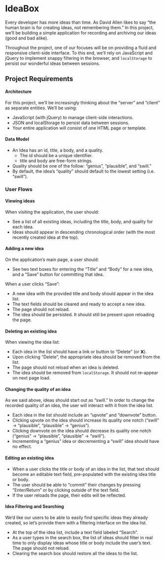 # IdeaBox

Every developer has more ideas than time. As David Allen likes to say “the human brain is for creating ideas, not remembering them.” In this project, we’ll be building a simple application for recording and archiving our ideas (good and bad alike).

Throughout the project, one of our focuses will be on providing a fluid and responsive client-side interface. To this end, we’ll rely on JavaScript and jQuery to implement snappy filtering in the browser, and `localStorage` to persist our wonderful ideas between sessions.

## Project Requirements

#### Architecture

For this project, we’ll be increasingly thinking about the “server” and “client” as separate entities. We’ll be using:

- JavaScript (with jQuery) to manage client-side interactions.
- JSON and localStorage to persist data between sessions.
- Your entire application will consist of one HTML page or template.

#### Data Model

- An Idea has an id, title, a body, and a quality.
  - The id should be a unique identifier.
  - title and body are free-form strings.
- Quality should be one of the follow: “genius”, “plausible”, and “swill.”
- By default, the idea’s “quality” should default to the lowest setting (i.e. “swill”).

### User Flows

#### Viewing ideas

When visiting the application, the user should:

- See a list of all existing ideas, including the title, body, and quality for each idea.
- Ideas should appear in descending chronological order (with the most recently created idea at the top).

#### Adding a new idea

On the application’s main page, a user should:

- See two text boxes for entering the “Title” and “Body” for a new idea, and a “Save” button for committing that idea.

When a user clicks “Save”:

- A new idea with the provided title and body should appear in the idea list.
- The text fields should be cleared and ready to accept a new idea.
- The page should not reload.
- The idea should be persisted. It should still be present upon reloading the page.

#### Deleting an existing idea

When viewing the idea list:

- Each idea in the list should have a link or button to “Delete” (or 𝗫).
- Upon clicking “Delete”, the appropriate idea should be removed from the list.
- The page should not reload when an idea is deleted.
- The idea should be removed from `localStorage`. It should not re-appear on next page load.

#### Changing the quality of an idea

As we said above, ideas should start out as “swill.” In order to change the recorded quality of an idea, the user will interact with it from the idea list.

- Each idea in the list should include an “upvote” and “downvote” button.
- Clicking upvote on the idea should increase its quality one notch (“swill” → “plausible”, “plausible” → “genius”).
- Clicking downvote on the idea should decrease its quality one notch (“genius” → “plausible”, “plausible” → “swill”).
- Incrementing a “genius” idea or decrementing a “swill” idea should have no effect.

#### Editing an existing idea

- When a user clicks the title or body of an idea in the list, that text should become an editable text field, pre-populated with the existing idea title or body.
- The user should be able to “commit” their changes by pressing “Enter/Return” or by clicking outside of the text field.
- If the user reloads the page, their edits will be reflected.

#### Idea Filtering and Searching

We’d like our users to be able to easily find specific ideas they already created, so let’s provide them with a filtering interface on the idea list.

- At the top of the idea list, include a text field labeled “Search”.
- As a user types in the search box, the list of ideas should filter in real time to only display ideas whose title or body include the user’s text. The page should not reload.
- Clearing the search box should restore all the ideas to the list.
